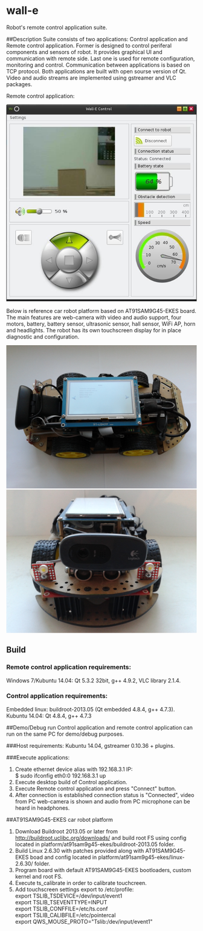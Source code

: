 # wall-e
Robot's remote control application suite. 

##Description
Suite consists of two applications: Control application and Remote control application. Former is designed to control periferal components and sensors of robot. It provides graphical UI and communication with remote side. Last one is used for remote configuration, monitoring and control. Communication between applications is based on TCP protocol. Both applications are built with open sourse version of Qt. Video and audio streams are implemented using gstreamer and VLC packages. 

Remote control application:

<img src="presentation/wall_e_remote_app.jpg">

Below is reference car robot platform based on AT91SAM9G45-EKES board. The main features are web-camera with video and audio support, four motors, battery, battery sensor, ultrasonic sensor, hall sensor, WiFi AP, horn and headlights. The robot has its own touchscreen display for in place diagnostic and configuration. 
 
<img src="presentation/at91sam9g45_platform_robot_side.jpg" width="608">

<img src="presentation/at91sam9g45_platform_robot_front.jpg" width="608">


## Build

### Remote control application requirements:
Windows 7/Kubuntu 14.04: Qt 5.3.2 32bit, g++ 4.9.2, VLC library 2.1.4.

### Control application requirements:
Embedded linux: buildroot-2013.05 (Qt embedded 4.8.4, g++ 4.7.3).  
Kubuntu 14.04: Qt 4.8.4, g++ 4.7.3

##Demo/Debug run
Control application and remote control application can run on the same PC for demo/debug purposes.  

###Host requirements:
Kubuntu 14.04, gstreamer 0.10.36 + plugins.

###Execute applications:
1. Create ethernet device alias with 192.168.3.1 IP:  
$ sudo ifconfig eth0:0 192.168.3.1 up
2. Execute desktop build of Control application.
3. Execute Remote control application and press "Connect" button.
4. After connection is established connection status is "Connected", video from PC web-camera is shown and audio from PC microphone can be heard in headphones.  

##AT91SAM9G45-EKES car robot platform

1. Download Buildroot 2013.05 or later from http://buildroot.uclibc.org/downloads/ and build root FS using config located in platform/at91sam9g45-ekes/buildroot-2013.05 folder.
2. Build Linux 2.6.30 with patches provided along with AT91SAM9G45-EKES boad and config located in platform/at91sam9g45-ekes/linux-2.6.30/ folder.
3. Program board with default AT91SAM9G45-EKES bootloaders, custom kernel and root FS.
4. Execute ts_calibrate in order to calibrate touchcreen.
5. Add touchscreen settings export to /etc/profile:  
export TSLIB_TSDEVICE=/dev/input/event1  
export TSLIB_TSEVENTTYPE=INPUT  
export TSLIB_CONFFILE=/etc/ts.conf  
export TSLIB_CALIBFILE=/etc/pointercal  
export QWS_MOUSE_PROTO="Tslib:/dev/input/event1"  


